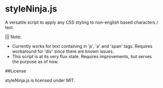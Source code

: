 styleNinja.js
============

A versatile script to apply any CSS styling to non-english based characters / text.

||| Note: 
- Currently works for text containing in 'p', 'a' and 'span' tags. Requires workaround for 'div' since there are known issues.
- This script is at its very flux state. Requires improvements, but serves the purpose as of now.

##License

styleNinja.js is licensed under MIT.
